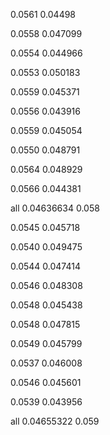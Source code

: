 0.0561  0.04498

0.0558  0.047099

0.0554  0.044966

0.0553  0.050183

0.0559  0.045371

0.0556  0.043916

0.0559  0.045054

0.0550  0.048791

0.0564  0.048929

0.0566  0.044381

all 0.04636634       0.058



0.0545  0.045718

0.0540  0.049475

0.0544  0.047414

0.0546  0.048308

0.0548  0.045438

0.0548  0.047815

0.0549  0.045799

0.0537  0.046008

0.0546  0.045601

0.0539  0.043956

all 0.04655322      0.059
















